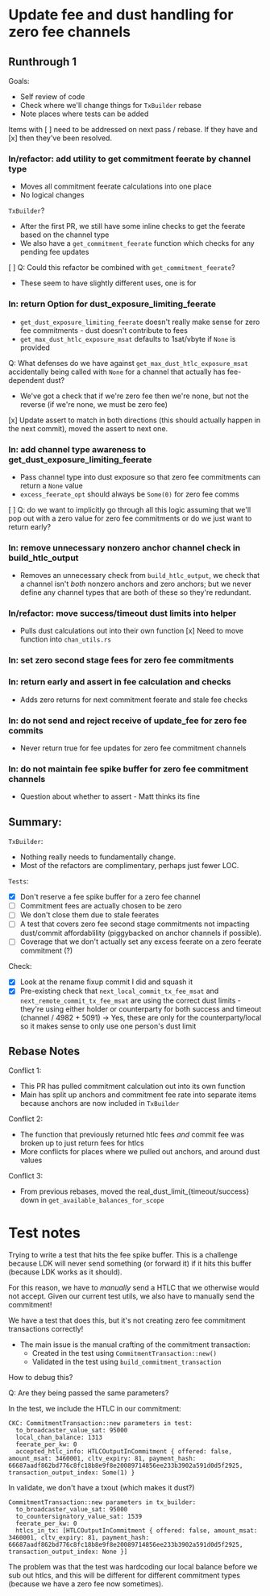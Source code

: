 # Update fee and dust handling for zero fee channels

## Runthrough 1

Goals:
- Self review of code
- Check where we'll change things for `TxBuilder` rebase
- Note places where tests can be added

Items with [ ] need to be addressed on next pass / rebase. If they have
and [x] then they've been resolved.

### ln/refactor: add utility to get commitment feerate by channel type

- Moves all commitment feerate calculations into one place
- No logical changes

`TxBuilder`?
- After the first PR, we still have some inline checks to get the
  feerate based on the channel type
- We also have a `get_commitment_feerate` function which checks for
  any pending fee updates

[ ] Q: Could this refactor be combined with `get_commitment_feerate`?
- These seem to have slightly different uses, one is for

### ln: return Option for dust_exposure_limiting_feerate

- `get_dust_exposure_limiting_feerate` doesn't really make sense for
  zero fee commitments - dust doesn't contribute to fees
- `get_max_dust_htlc_exposure_msat` defaults to 1sat/vbyte if `None`
  is provided

Q: What defenses do we have against `get_max_dust_htlc_exposure_msat`
  accidentally being called with `None` for a channel that actually
  has fee-dependent dust?
- We've got a check that if we're zero fee then we're none, but not
  the reverse (if we're none, we must be zero fee)

[x] Update assert to match in both directions (this should actually
    happen in the next commit), moved the assert to next one.

### ln: add channel type awareness to get_dust_exposure_limiting_feerate

- Pass channel type into dust exposure so that zero fee commitments
  can return a `None` value
- `excess_feerate_opt` should always be `Some(0)` for zero fee comms

[ ] Q: do we want to implicitly go through all this logic assuming
    that we'll pop out with a zero value for zero fee commitments or
    do we just want to return early?

### ln: remove unnecessary nonzero anchor channel check in build_htlc_output

- Removes an unnecessary check from `build_htlc_output`, we check that
  a channel isn't _both_ nonzero anchors and zero anchors; but we never
  define any channel types that are both of these so they're redundant.

### ln/refactor: move success/timeout dust limits into helper

- Pulls dust calculations out into their own function
[x] Need to move function into `chan_utils.rs`

### ln: set zero second stage fees for zero fee commitments

### ln: return early and assert in fee calculation and checks

- Adds zero returns for next commitment feerate and stale fee checks

### ln: do not send and reject receive of update_fee for zero fee commits

- Never return true for fee updates for zero fee commitment channels

### ln: do not maintain fee spike buffer for zero fee commitment channels

- Question about whether to assert - Matt thinks its fine

## Summary:

`TxBuilder`:
- Nothing really needs to fundamentally change.
- Most of the refactors are complimentary, perhaps just fewer LOC.

`Tests`:
- [x] Don't reserve a fee spike buffer for a zero fee channel 
- [ ] Commitment fees are actually chosen to be zero
- [ ] We don't close them due to stale feerates
- [ ] A test that covers zero fee second stage commitments not impacting
      dust/commit affordablility (piggybacked on anchor channels if
      possible).
- [ ] Coverage that we don't actually set any excess feerate on a zero
      feerate commitment (?)

Check:
- [x] Look at the rename fixup commit I did and squash it
- [x] Pre-existing check that `next_local_commit_tx_fee_msat` and
      `next_remote_commit_tx_fee_msat` are using the correct dust
      limits - they're using either holder or counterparty for both
      success and timeout (channel / 4982 + 5091)
      -> Yes, these are only for the counterparty/local so it makes
         sense to only use one person's dust limit

## Rebase Notes

Conflict 1:
- This PR has pulled commitment calculation out into its own function
- Main has split up anchors and commitment fee rate into separate
  items because anchors are now included in `TxBuilder`

Conflict 2:
- The function that previously returned htlc fees *and* commit fee
  was broken up to just return fees for htlcs
- More conflicts for places where we pulled out anchors, and around
  dust values

Conflict 3:
- From previous rebases, moved the real_dust_limit_{timeout/success}
  down in `get_available_balances_for_scope`

# Test notes

Trying to write a test that hits the fee spike buffer. This is a 
challenge because LDK will never send something (or forward it) if it
hits this buffer (because LDK works as it should).

For this reason, we have to _manually_ send a HTLC that we otherwise
would not accept. Given our current test utils, we also have to manually
send the commitment!

We have a test that does this, but it's not creating zero fee commitment
transactions correctly!
- The main issue is the manual crafting of the commitment transaction:
  - Created in the test using `CommitmentTransaction::new()`
  - Validated in the test using `build_commitment_transaction`

How to debug this?

Q: Are they being passed the same parameters?

In the test, we include the HTLC in our commitment:
```
CKC: CommitmentTransaction::new parameters in test:
  to_broadcaster_value_sat: 95000
  local_chan_balance: 1313
  feerate_per_kw: 0
  accepted_htlc_info: HTLCOutputInCommitment { offered: false, amount_msat: 3460001, cltv_expiry: 81, payment_hash: 66687aadf862bd776c8fc18b8e9f8e20089714856ee233b3902a591d0d5f2925, transaction_output_index: Some(1) }
```

In validate, we don't have a txout (which makes it dust?)
```
CommitmentTransaction::new parameters in tx_builder:
  to_broadcaster_value_sat: 95000
  to_countersignatory_value_sat: 1539
  feerate_per_kw: 0
  htlcs_in_tx: [HTLCOutputInCommitment { offered: false, amount_msat: 3460001, cltv_expiry: 81, payment_hash: 66687aadf862bd776c8fc18b8e9f8e20089714856ee233b3902a591d0d5f2925, transaction_output_index: None }]
```

The problem was that the test was hardcoding our local balance before
we sub out htlcs, and this will be different for different commitment
types (because we have a zero fee now sometimes).
